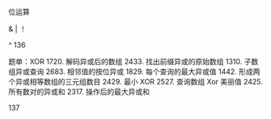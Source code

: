 位运算

& | ！

^ 136

题单：XOR
1720. 解码异或后的数组
2433. 找出前缀异或的原始数组
1310. 子数组异或查询
2683. 相邻值的按位异或
1829. 每个查询的最大异或值
1442. 形成两个异或相等数组的三元组数目
2429. 最小 XOR
2527. 查询数组 Xor 美丽值
2425. 所有数对的异或和
2317. 操作后的最大异或和


137